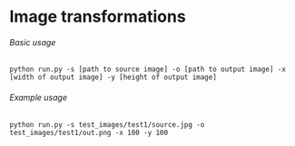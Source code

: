 # Image transformations

###### Basic usage
```python run.py -s [path to source image] -o [path to output image] -x [width of output image] -y [height of output image]```

###### Example usage
```python run.py -s test_images/test1/source.jpg -o test_images/test1/out.png -x 100 -y 100```
